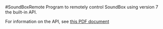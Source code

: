 #SoundBoxRemote
Program to remotely control SoundBox using version 7 the built-in API. 

For information on the API, see [this PDF document](http://cv8.org.uk/soundbox/SoundBoxAPI.pdf)
